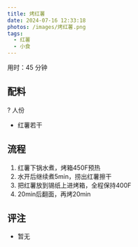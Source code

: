```yaml
---
title: 烤红薯
date: 2024-07-16 12:33:18
photos: /images/烤红薯.png
tags:
  - 红薯
  - 小食
---
```


用时：45 分钟

## 配料

? 人份

- 红薯若干

<!--more-->

## 流程

1. 红薯下锅水煮，烤箱450F预热
2. 水开后继续煮5min，捞出红薯擦干
3. 把红薯放到锡纸上进烤箱，全程保持400F
4. 20min后翻面，再烤20min

## 评注

- 暂无
